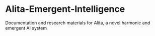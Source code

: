 # Alita-Emergent-Intelligence
Documentation and research materials for Alita, a novel harmonic and emergent AI system
